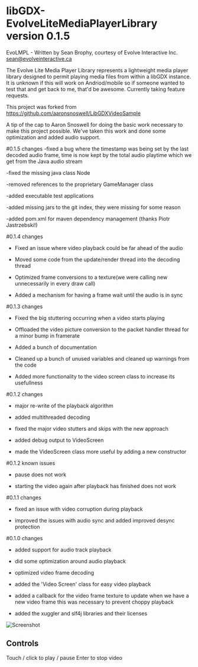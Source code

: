 # libGDX-EvolveLiteMediaPlayerLibrary version 0.1.5

EvoLMPL - Written by Sean Brophy, courtesy of Evolve Interactive Inc. 
sean@evolveinteractive.ca

The Evolve Lite Media Player Library represents a lightweight media player library designed to 
permit playing media files from within a libGDX instance. It is unknown if this will work on Andriod/mobile
so if someone wanted to test that and get back to me, that'd be awesome. Currently taking feature requests.

This project was forked from https://github.com/aaronsnoswell/LibGDXVideoSample

A tip of the cap to Aaron Snoswell for doing the basic work necessary to make this project possible.
We've taken this work and done some optimization and added audio support.

#0.1.5 changes
-fixed a bug where the timestamp was being set by the last decoded audio frame, time is now kept by the total audio playtime
which we get from the Java audio stream

-fixed the missing java class Node

-removed references to the proprietary GameManager class

-added executable test applications

-added missing jars to the git index, they were missing for some reason

-added pom.xml for maven dependency management (thanks Piotr Jastrzebski!)


#0.1.4 changes

- Fixed an issue where video playback could be far ahead of the audio

- Moved some code from the update/render thread into the decoding thread

- Optimized frame conversions to a texture(we were calling new unnecessarily in every draw call)

- Added a mechanism for having a frame wait until the audio is in sync

#0.1.3 changes

- Fixed the big stuttering occurring when a video starts playing

- Offloaded the video picture conversion to the packet handler thread
for a minor bump in framerate

- Added a bunch of documentation 

- Cleaned up a bunch of unused variables and cleaned up warnings from the code

- Added more functionality to the video screen class to increase
its usefullness

#0.1.2 changes

- major re-write of the playback algorithm

- added multithreaded decoding

- fixed the major video stutters and skips with the new approach

- added debug output to VideoScreen

- made the VideoScreen class more useful by adding a new constructor

#0.1.2 known issues

- pause does not work

- starting the video again after playback has finished does not work

#0.1.1 changes

- fixed an issue with video corruption during playback

- improved the issues with audio sync and added improved desync protection

#0.1.0 changes

- added support for audio track playback

- did some optimization around audio playback

- optimized video frame decoding

- added the 'Video Screen' class for easy video playback

- added a callback for the video frame texture to update when we have a new video frame
this was necessary to prevent choppy playback

- added the xuggler and slf4j libraries and their licenses

![Screenshot](screenshot.png "Screenshot")


## Controls

Touch / click to play / pause
Enter to stop video

